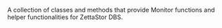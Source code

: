 A collection of classes and methods that provide Monitor functions and helper functionalities for ZettaStor DBS.